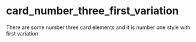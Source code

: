 # card_number_three_first_variation
There are some number three
card elements and it is number one style with first variation
